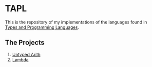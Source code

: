 # TAPL

This is the repository of my implementations of the languages found in [Types
and Programming Languages](https://www.cis.upenn.edu/~bcpierce/tapl/).

## The Projects

1. [Untyped Arith](untyped-arith/)
2. [Lambda](lambda/)
